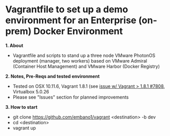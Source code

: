 # Vagrantfile to set up a demo environment for an Enterprise (on-prem) Docker Environment

**1. About**
  * Vagrantfile and scripts to stand up a three node VMware PhotonOS deployment (manager, two workers) based on VMware Admiral (Container Host Management) and VMware Harbor (Docker Registry)

**2. Notes, Pre-Reqs and tested environment**
  * Tested on OSX 10.11.6, Vagrant 1.8.1 (see [issue w/ Vagrant > 1.8.1 #7808](https://github.com/mitchellh/vagrant/issues/7808), Virtualbox 5.0.26
  * Please see "Issues" section for planned improvements
  
**3. How to start**
  * git clone https://github.com/embano1/vagrant \<destination\> -b dev
  * cd \<destination\>
  * vagrant up

